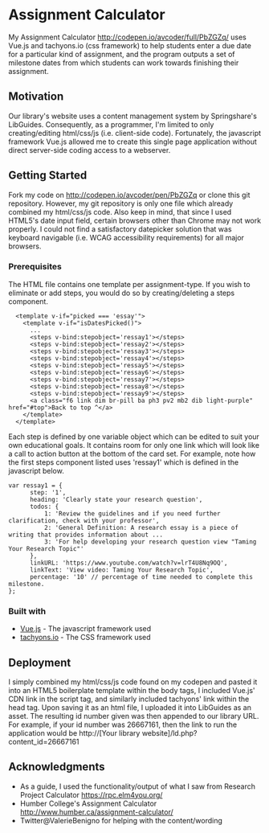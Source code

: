 # Assignment Calculator
My Assignment Calculator http://codepen.io/avcoder/full/PbZGZq/ uses Vue.js and tachyons.io (css framework) to help students enter a due date for a particular kind of assignment, and the program outputs a set of milestone dates from which students can work towards finishing their assignment.

## Motivation
Our library's website uses a content management system by Springshare's LibGuides.  Consequently, as a programmer, I'm limited to only creating/editing html/css/js (i.e. client-side code).  Fortunately, the javascript framework Vue.js allowed me to create this single page application without direct server-side coding access to a webserver.

## Getting Started
Fork my code on http://codepen.io/avcoder/pen/PbZGZq  or clone this git repository.  However, my git repository is only one file which already combined my html/css/js code.  Also keep in mind, that since I used HTML5's date input field, certain browsers other than Chrome may not work properly.  I could not find a satisfactory datepicker solution that was keyboard navigable (i.e. WCAG  accessibility requirements) for all major browsers.

### Prerequisites
The HTML file contains one template per assignment-type.  If you wish to eliminate or add steps, you would do so by creating/deleting a steps component.
```
  <template v-if="picked === 'essay'">
    <template v-if="isDatesPicked()">
      ...
      <steps v-bind:stepobject='ressay1'></steps>
      <steps v-bind:stepobject='ressay2'></steps>
      <steps v-bind:stepobject='ressay3'></steps>
      <steps v-bind:stepobject='ressay4'></steps>
      <steps v-bind:stepobject='ressay5'></steps>
      <steps v-bind:stepobject='ressay6'></steps>
      <steps v-bind:stepobject='ressay7'></steps>
      <steps v-bind:stepobject='ressay8'></steps>
      <steps v-bind:stepobject='ressay9'></steps>
      <a class="f6 link dim br-pill ba ph3 pv2 mb2 dib light-purple" href="#top">Back to top ^</a>            
    </template>
  </template>
```

Each step is defined by one variable object which can be edited to suit your own educational goals.  It contains room for only one link which will look like a call to action button at the bottom of the card set.  For example, note how the first steps component listed uses 'ressay1' which is defined in the javascript below.

```
var ressay1 = {
      step: '1',
      heading: 'Clearly state your research question',
      todos: {  
          1: 'Review the guidelines and if you need further clarification, check with your professor',
          2: 'General Definition: A research essay is a piece of writing that provides information about ...
          3: 'For help developing your research question view "Taming Your Research Topic"'
      },
      linkURL: 'https://www.youtube.com/watch?v=lrT4U8Nq9OQ',
      linkText: 'View video: Taming Your Research Topic',
      percentage: '10' // percentage of time needed to complete this milestone.
};
```

### Built with
* [Vue.js](https://vuejs.org/) - The javascript framework used
* [tachyons.io](http://tachyons.io/) - The CSS framework used

## Deployment
I simply combined my html/css/js code found on my codepen and pasted it into an HTML5 boilerplate template within the body tags, I included Vue.js' CDN link in the script tag, and similarly included tachyons' link within the head tag. Upon saving it as an html file, I uploaded it into LibGuides as an asset.  The resulting id number given was then appended to our library URL.  For example, if your id number was 26667161, then the link to run the application would be  http://[Your library website]/ld.php?content_id=26667161

## Acknowledgments
* As a guide, I used the functionality/output of what I saw from Research Project Calculator https://rpc.elm4you.org/
* Humber College's Assignment Calculator http://www.humber.ca/assignment-calculator/
* Twitter@ValerieBenigno for helping with the content/wording
